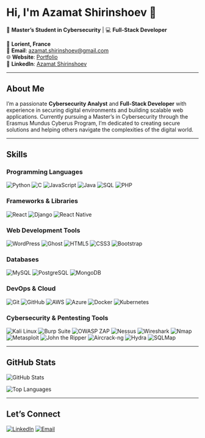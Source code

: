 # Hi, I'm Azamat Shirinshoev 👋

🚀 **Master’s Student in Cybersecurity** | 💻 **Full-Stack Developer** 

📍 **Lorient, France**  
📧 **Email**: azamat.shirinshoev@gmail.com  
🌐 **Website**: [Portfolio](https://azamat0174.github.io/mindful_islands/)  
🔗 **LinkedIn**: [Azamat Shirinshoev](https://www.linkedin.com/in/azamat-shirinshoev-3b955a1a0)

---

## About Me
I’m a passionate **Cybersecurity Analyst** and **Full-Stack Developer** with experience in securing digital environments and building scalable web applications. Currently pursuing a Master’s in Cybersecurity through the Erasmus Mundus Cyberus Program, I’m dedicated to creating secure solutions and helping others navigate the complexities of the digital world.

---

## Skills

### **Programming Languages**
![Python](https://img.shields.io/badge/-Python-3776AB?style=flat&logo=python&logoColor=white)
![C](https://img.shields.io/badge/-C-A8B9CC?style=flat&logo=c&logoColor=black)
![JavaScript](https://img.shields.io/badge/-JavaScript-F7DF1E?style=flat&logo=javascript&logoColor=black)
![Java](https://img.shields.io/badge/-Java-007396?style=flat&logo=java&logoColor=white)
![SQL](https://img.shields.io/badge/-SQL-003B57?style=flat&logo=sql&logoColor=white)
![PHP](https://img.shields.io/badge/-PHP-777BB4?style=flat&logo=php&logoColor=white)

### **Frameworks & Libraries**
![React](https://img.shields.io/badge/-React-61DAFB?style=flat&logo=react&logoColor=black)
![Django](https://img.shields.io/badge/-Django-092E20?style=flat&logo=django&logoColor=white)
![React Native](https://img.shields.io/badge/-React%20Native-61DAFB?style=flat&logo=react&logoColor=black)

### **Web Development Tools**
![WordPress](https://img.shields.io/badge/-WordPress-21759B?style=flat&logo=wordpress&logoColor=white)
![Ghost](https://img.shields.io/badge/-Ghost-15171A?style=flat&logo=ghost&logoColor=white)
![HTML5](https://img.shields.io/badge/-HTML5-E34F26?style=flat&logo=html5&logoColor=white)
![CSS3](https://img.shields.io/badge/-CSS3-1572B6?style=flat&logo=css3&logoColor=white)
![Bootstrap](https://img.shields.io/badge/-Bootstrap-7952B3?style=flat&logo=bootstrap&logoColor=white)

### **Databases**
![MySQL](https://img.shields.io/badge/-MySQL-4479A1?style=flat&logo=mysql&logoColor=white)
![PostgreSQL](https://img.shields.io/badge/-PostgreSQL-336791?style=flat&logo=postgresql&logoColor=white)
![MongoDB](https://img.shields.io/badge/-MongoDB-47A248?style=flat&logo=mongodb&logoColor=white)

### **DevOps & Cloud**
![Git](https://img.shields.io/badge/-Git-F05032?style=flat&logo=git&logoColor=white)
![GitHub](https://img.shields.io/badge/-GitHub-181717?style=flat&logo=github&logoColor=white)
![AWS](https://img.shields.io/badge/-AWS-232F3E?style=flat&logo=amazon-aws&logoColor=white)
![Azure](https://img.shields.io/badge/-Azure-0089D6?style=flat&logo=microsoft-azure&logoColor=white)
![Docker](https://img.shields.io/badge/-Docker-2496ED?style=flat&logo=docker&logoColor=white)
![Kubernetes](https://img.shields.io/badge/-Kubernetes-326CE5?style=flat&logo=kubernetes&logoColor=white)

### **Cybersecurity & Pentesting Tools**
![Kali Linux](https://img.shields.io/badge/-Kali%20Linux-557C94?style=flat&logo=kalilinux&logoColor=white)
![Burp Suite](https://img.shields.io/badge/-Burp%20Suite-FF7139?style=flat&logo=burp-suite&logoColor=white)
![OWASP ZAP](https://img.shields.io/badge/-OWASP%20ZAP-000000?style=flat&logo=owasp&logoColor=white)
![Nessus](https://img.shields.io/badge/-Nessus-00A98F?style=flat&logo=tenable&logoColor=white)
![Wireshark](https://img.shields.io/badge/-Wireshark-1679A7?style=flat&logo=wireshark&logoColor=white)
![Nmap](https://img.shields.io/badge/-Nmap-FFFFFF?style=flat&logo=nmap&logoColor=black)
![Metasploit](https://img.shields.io/badge/-Metasploit-FF0000?style=flat&logo=metasploit&logoColor=white)
![John the Ripper](https://img.shields.io/badge/-John%20the%20Ripper-000000?style=flat&logo=john-the-ripper&logoColor=white)
![Aircrack-ng](https://img.shields.io/badge/-Aircrack--ng-000000?style=flat&logo=aircrack-ng&logoColor=white)
![Hydra](https://img.shields.io/badge/-Hydra-000000?style=flat&logo=hydra&logoColor=white)
![SQLMap](https://img.shields.io/badge/-SQLMap-000000?style=flat&logo=sqlmap&logoColor=white)

---

## GitHub Stats
![GitHub Stats](https://github-readme-stats.vercel.app/api?username=azamat0174&show_icons=true&theme=radical)

![Top Languages](https://github-readme-stats.vercel.app/api/top-langs/?username=azamat0174&layout=compact&theme=radical)

---

## Let’s Connect
[![LinkedIn](https://img.shields.io/badge/-LinkedIn-0077B5?style=flat&logo=linkedin&logoColor=white)](https://www.linkedin.com/in/azamat-shirinshoev-3b955a1a0)
[![Email](https://img.shields.io/badge/-Email-D14836?style=flat&logo=gmail&logoColor=white)](mailto:azamat.shirinshoev@gmail.com)
